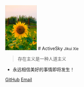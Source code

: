 <!-- _coverpage.md -->
<img src="images/Avatar.jpg" width="100px"/>
# ActiveSky <small>Jikui Xie</small>

> 存在主义是一种人道主义

- 永远相信美好的事情即将发生！

[GitHub](https://github.com/activesky)
[Email](jikuixie@gmail.com)





